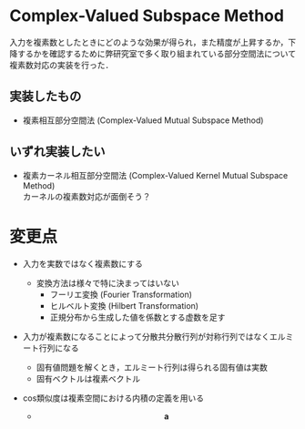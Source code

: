 # Complex-Valued Subspace Method
入力を複素数としたときにどのような効果が得られ，また精度が上昇するか，下降するかを確認するために弊研究室で多く取り組まれている部分空間法について複素数対応の実装を行った．

## 実装したもの　
- 複素相互部分空間法 (Complex-Valued Mutual Subspace Method)

## いずれ実装したい 
- 複素カーネル相互部分空間法 (Complex-Valued Kernel Mutual Subspace Method) \
カーネルの複素数対応が面倒そう？

# 変更点
- 入力を実数ではなく複素数にする
  - 変換方法は様々で特に決まってはいない
    - フーリエ変換 (Fourier Transformation)
    - ヒルベルト変換 (Hilbert Transformation)
    - 正規分布から生成した値を係数とする虚数を足す
    
- 入力が複素数になることによって分散共分散行列が対称行列ではなくエルミート行列になる
  - 固有値問題を解くとき，エルミート行列は得られる固有値は実数
  - 固有ベクトルは複素ベクトル
  
- cos類似度は複素空間における内積の定義を用いる
  - $$\boldsymbol{a}$$
